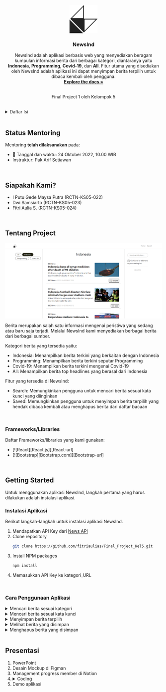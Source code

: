 <!-- PROJECT LOGO -->
<div align="center">
  <a href="https://github.com/fitriaulias/Final_Project_Kel5/tree/main/final-project-1">
    <img src="src/assets/icon-navbar.png" alt="Logo" width="90" height="90">
  </a>

  <h3 align="center">NewsInd</h3>

  <p align="center">
    NewsInd adalah aplikasi berbasis web yang menyediakan beragam kumpulan informasi berita dari berbagai kategori, diantaranya yaitu <strong>Indonesia</strong>, <strong>Programming</strong>, <strong>Covid-19</strong>, dan <strong>All</strong>. Fitur utama yang disediakan oleh NewsInd adalah aplikasi ini dapat menyimpan berita terpilih untuk dibaca kembali oleh pengguna.
    <br />
    <a href="https://github.com/fitriaulias/Final_Project_Kel5/tree/main/final-project-1"><strong>Explore the docs »</strong></a>
    <br />
    <br />
    <p>Final Project 1 oleh Kelompok 5</p>
  </p>
</div>

<br/>

<!-- TABLE OF CONTENTS -->
<details>
  <summary>Daftar Isi</summary>
  <ol>
    <li>
      <a href="#mentoring-status">Status Mentoring</a>
    </li>
    <li>
      <a href="#siapakah-kami">Siapakah Kami?</a>
    </li>
    <li>
      <a href="#tentang-project">Tentang Project</a>
      <ul>
        <li><a href="#built-with">Frameworks/Libraries</a></li>
      </ul>
    </li>
    <li>
      <a href="#getting-started">Getting Started</a>
      <ul>
        <li><a href="#installation">Instalasi Aplikasi</a></li>
        <li><a href="#cara-penggunaan-aplikasi">Cara Penggunaan Aplikasi</a></li>
      </ul>
    </li>
    <li><a href="#presentasi">Presentasi</a></li>
  </ol>
</details>

<br/>

<!-- STATUS MENTORING -->
## Status Mentoring 
Mentoring **telah dilaksanakan** pada:
* :date: Tanggal dan waktu: 24 Oktober 2022, 10.00 WIB
* Instruktur: Pak Arif Setiawan

<br/>

<!-- MEMBER GROUP -->
## Siapakah Kami?
* I Putu Gede Maysa Putra (RCTN-KS05-022)
* Dwi Samsiarto (RCTN-KS05-023)
* Fitri Aulia S. (RCTN-KS05-024)

<br/>

<!-- ABOUT THE PROJECT -->
## Tentang Project

<img src="src/assets/tentang-project.png" alt="Logo" align="center">

Berita merupakan salah satu informasi mengenai peristiwa yang sedang atau baru saja terjadi. Melalui NewsInd kami menyediakan berbagai berita dari berbagai sumber.

Kategori berita yang tersedia yaitu:
* Indonesia: Menampilkan berita terkini yang berkaitan dengan Indonesia
* Programming: Menampilkan berita terkini seputar Programming
* Covid-19: Menampilkan berita terkini mengenai Covid-19
* All: Menampilkan berita top headlines yang berasal dari Indonesia

Fitur yang tersedia di NewsInd:
* Search: Memungkinkan pengguna untuk mencari berita sesuai kata kunci yang diinginkan
* Saved: Memungkinkan pengguna untuk menyimpan berita terpilih yang hendak dibaca kembali atau menghapus berita dari daftar bacaan

<br/>

### Frameworks/Libraries

Daftar Frameworks/libraries yang kami gunakan:

* [![React][React.js]][React-url]
* [![Bootstrap][Bootstrap.com]][Bootstrap-url]

<br/>

<!-- GETTING STARTED -->
## Getting Started

Untuk menggunakan aplikasi NewsInd, langkah pertama yang harus dilakukan adalah instalasi aplikasi.


### Instalasi Aplikasi

Berikut langkah-langkah untuk instalasi aplikasi NewsInd.

1. Mendapatkan API Key dari [News API](https://newsapi.org/)
2. Clone repository
   ```sh
   git clone https://github.com/fitriaulias/Final_Project_Kel5.git
   ```
3. Install NPM packages
   ```sh
   npm install
   ```
4. Memasukkan API Key ke kategori_URL

<br/>

### Cara Penggunaan Aplikasi

<details>
    <summary>Mencari berita sesuai kategori</summary>
    <img src="src/assets/2-memilih-kategori.png" alt="Categories">
    <p>Klik kategori di sidebar sebelah kiri sesuai dengan kategori yang Anda inginkan. Contoh jika Anda ingin melihat berita mengenai Indonesia, maka Anda hanya perlu menekan tombol Indonesia.
    </p>
</details>
<details>
    <summary>Mencari berita sesuai kata kunci</summary>
    <img src="src/assets/3-search.png" alt="Search">
    <p>Untuk mencari berita melalui fitur search, Anda hanya perlu mengetik kata kunci sesuai dengan berita yang Anda cari. Contoh jika Anda ingin mencari berita mengenai React maka ketikkan React dan tekan enter.
    </p>
</details>
<details>
    <summary>Menyimpan berita terpilih</summary>
    <img src="src/assets/4-menyimpan-berita.png" alt="Save">
    <p>Untuk menyimpan berita yang hendak Anda baca kembali, tekan tombol Save yang terletak di bagian bawah deskripsi berita.
    </p>
</details>
<details>
    <summary>Melihat berita yang disimpan</summary>
    <img src="src/assets/5-melihat-berita-yang-disimpan.png" alt="Saved">
    <p>Semua berita yang telah Anda simpan tersimpan di halaman Saved. Untuk membuka kembali berita tersebut Anda hanya perlu menekan tombol Saved di bagian navigasi.
    </p>
</details>
<details>
    <summary>Menghapus berita yang disimpan</summary>
    <img src="src/assets/6-menghapus-berita-disimpan.png" alt="Unsave">
    <p>Untuk menghapus berita yang telah Anda simpan, cukup tekan tombol UnSave dan berita akan terhapus dari library saved Anda.
    </p>
</details>

<br/>

## Presentasi
1. PowerPoint
2. Desain Mockup di Figman
3. Management progress member di Notion
4. <details>
    <summary>Coding</summary>
    <ol>
    <li>Store</li>
    <li>Layout</li>
    <li>Indonesia</li>
    <li>All</li>
    <li>About Us</li>
    <li>Reducer</li>
    <li>Covid-19</li>
    <li>Programming</li>
    <li>Save feature</li>
    <li>Search feature</li>
    </ol>
    </details>
5. Demo aplikasi

<br/>




